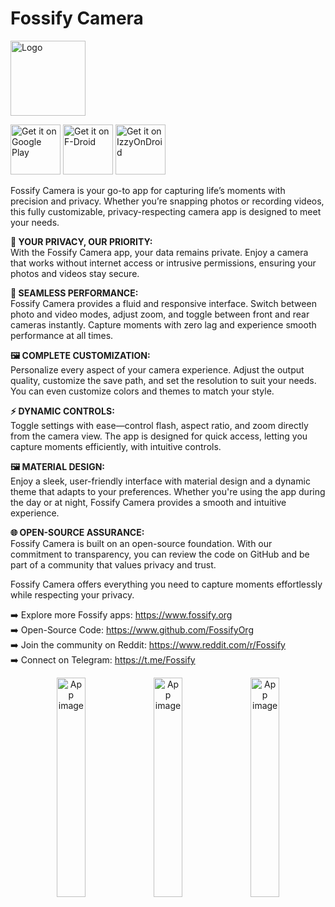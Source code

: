 # Fossify Camera

<img alt="Logo" src="graphics/icon.webp" width="120" />

<a href='https://play.google.com/store/apps/details?id=org.fossify.camera'><img alt='Get it on Google Play' src='https://play.google.com/intl/en_us/badges/static/images/badges/en_badge_web_generic.png' height=80/></a> <a href="https://f-droid.org/packages/org.fossify.camera/"><img src="https://fdroid.gitlab.io/artwork/badge/get-it-on-en.svg" alt="Get it on F-Droid" height=80/></a> <a href="https://apt.izzysoft.de/fdroid/index/apk/org.fossify.camera"><img src="https://gitlab.com/IzzyOnDroid/repo/-/raw/master/assets/IzzyOnDroid.png" alt="Get it on IzzyOnDroid" height=80/></a>

Fossify Camera is your go-to app for capturing life’s moments with precision and privacy. Whether
you’re snapping photos or recording videos, this fully customizable, privacy-respecting camera app
is designed to meet your needs.

**📸 YOUR PRIVACY, OUR PRIORITY:**  
With the Fossify Camera app, your data remains private. Enjoy a camera that works without internet
access or intrusive permissions, ensuring your photos and videos stay secure.

**🚀 SEAMLESS PERFORMANCE:**  
Fossify Camera provides a fluid and responsive interface. Switch between photo and video modes,
adjust zoom, and toggle between front and rear cameras instantly. Capture moments with zero lag and
experience smooth performance at all times.

**🖼️ COMPLETE CUSTOMIZATION:**  
Personalize every aspect of your camera experience. Adjust the output quality, customize the save
path, and set the resolution to suit your needs. You can even customize colors and themes to match
your style.

**⚡ DYNAMIC CONTROLS:**  
Toggle settings with ease—control flash, aspect ratio, and zoom directly from the camera view. The
app is designed for quick access, letting you capture moments efficiently, with intuitive controls.

**🖼️ MATERIAL DESIGN:**  
Enjoy a sleek, user-friendly interface with material design and a dynamic theme that adapts to your
preferences. Whether you're using the app during the day or at night, Fossify Camera provides a
smooth and intuitive experience.

**🌐 OPEN-SOURCE ASSURANCE:**  
Fossify Camera is built on an open-source foundation. With our commitment to transparency, you can
review the code on GitHub and be part of a community that values privacy and trust.

Fossify Camera offers everything you need to capture moments effortlessly while respecting your
privacy.

➡️ Explore more Fossify apps: https://www.fossify.org<br>
➡️ Open-Source Code: https://www.github.com/FossifyOrg<br>
➡️ Join the community on Reddit: https://www.reddit.com/r/Fossify<br>
➡️ Connect on Telegram: https://t.me/Fossify

<div align="center">
<img alt="App image" src="fastlane/metadata/android/en-US/images/phoneScreenshots/1_en-US.png" width="30%">
<img alt="App image" src="fastlane/metadata/android/en-US/images/phoneScreenshots/2_en-US.png" width="30%">
<img alt="App image" src="fastlane/metadata/android/en-US/images/phoneScreenshots/3_en-US.png" width="30%">
</div>
